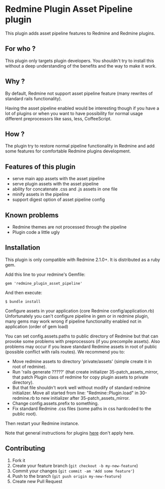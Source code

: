 Redmine Plugin Asset Pipeline plugin
=============================

This plugin adds asset pipeline features to Redmine and Redmine plugins.

For who ?
---------
This plugin only targets plugin developers. You shouldn't try to install this without a deep understanding of the benefits and the way to make it work.

Why ?
-----
By default, Redmine not support asset pipeline feature (many rewrites of standard rails functionality).

Having the asset pipeline enabled would be interesting though if you have a lot of plugins or when you want to have possibility for normal usage different preprocessors like sass, less, CoffeeScript.

How ?
-----
The plugin try to restore normal pipeline functionality in Redmine and add some features for comfortable Redmine plugins development.

Features of this plugin
-----------------------
* serve main app assets with the asset pipeline
* serve plugin assets with the asset pipeline
* ability for concatenate .css and .js assets in one file
* minify assets in the pipeline
* support digest option of asset pipeline config

Known problems
--------------
* Redmine themes are not processed through the pipeline
* Plugin code a little ugly

Installation
------------

This plugin is only compatible with Redmine 2.1.0+. It is distributed as a ruby gem.

Add this line to your redmine's Gemfile:

    gem 'redmine_plugin_asset_pipeline'

And then execute:

    $ bundle install

Configure assets in your application (core Redmine config/application.rb)
Unfortunately you can't configure pipeline in gem or in redmine plugin, many gems may work wrong if pipeline functionality enabled not in application (order of gem load)

You can set config.assets.paths to public directory of Redmine but that can provoke some problems with preprocessors (if you precompile assets).
Also problems may occur if you leave standard Redmine assets in root of public (possible conflict with rails routes).
We recommend you to:
* Move redmine assets to directory 'private/assets' (simple create it in root of redmine).
* Run 'rails generate ?????' (that create initializer 35-patch_assets_mirror, that patch Plugin class of redmine for copy plugin assets to private directory).
* But that file shouldn't work well without modify of standard redmine initializer. Move all started from line: "Redmine::Plugin.load" in 30-redmine.rb to new initializer after 35-patch_assets_mirror.
* Change config.assets.prefix to something.
* Fix standard Redmine .css files (some paths in css hardcoded to the public root).

Then restart your Redmine instance.

Note that general instructions for plugins [here](http://www.redmine.org/wiki/redmine/Plugins) don't apply here.

Contributing
------------

1. Fork it
2. Create your feature branch (`git checkout -b my-new-feature`)
3. Commit your changes (`git commit -am 'Add some feature'`)
4. Push to the branch (`git push origin my-new-feature`)
5. Create new Pull Request
